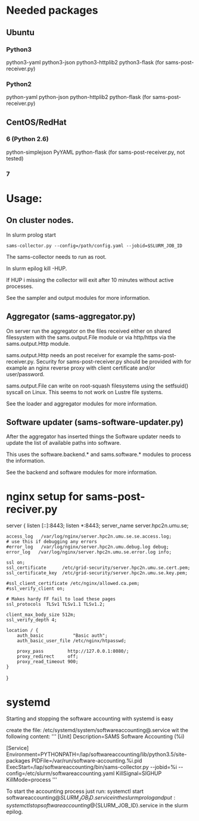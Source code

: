 
# Needed packages

## Ubuntu

### Python3

python3-yaml
python3-json
python3-httplib2
python3-flask	(for sams-post-receiver.py)

### Python2

python-yaml
python-json
python-httplib2
python-flask	(for sams-post-receiver.py)

## CentOS/RedHat

### 6 (Python 2.6)

python-simplejson
PyYAML
python-flask   (for sams-post-receiver.py, not tested)

### 7

# Usage:

## On cluster nodes.

In slurm prolog start

	sams-collector.py --config=/path/config.yaml --jobid=$SLURM_JOB_ID

The sams-collector needs to run as root. 

In slurm epilog kill -HUP.

If HUP i missing the collector will exit after 10 minutes without active processes.

See the sampler and output modules for more information.

## Aggregator (sams-aggregator.py)

On server run the aggregator on the files received either on shared filessystem
with the sams.output.File module or via http/https via the sams.output.Http module.

sams.output.Http needs an post receiver for example the sams-post-receiver.py.
Security for sams-post-receiver.py should be provided with for example an nginx 
reverse proxy with client certificate and/or user/password.

sams.output.File can write on root-squash filesystems using the setfsuid() syscall on Linux.
This seems to not work on Lustre file systems.

See the loader and aggregator modules for more information.

## Software updater (sams-software-updater.py)

After the aggregator has inserted things the Software updater needs to update the
list of available paths into software.

This uses the software.backend.* and sams.software.* modules to process the information.

See the backend and software modules for more information.

# nginx setup for sams-post-reciver.py

  server {
    listen       [::]:8443;
    listen       *:8443;
    server_name  server.hpc2n.umu.se;

    access_log   /var/log/nginx/server.hpc2n.umu.se.se.access.log;
    # use this if debugging any errors
    #error_log   /var/log/nginx/server.hpc2n.umu.debug.log debug; 
    error_log   /var/log/nginx/server.hpc2n.umu.se.error.log info; 

    ssl on;
    ssl_certificate      /etc/grid-security/server.hpc2n.umu.se.cert.pem;
    ssl_certificate_key  /etc/grid-security/server.hpc2n.umu.se.key.pem;

    #ssl_client_certificate /etc/nginx/allowed.ca.pem;
    #ssl_verify_client on;

    # Makes hardy FF fail to load these pages
    ssl_protocols  TLSv1 TLSv1.1 TLSv1.2;

    client_max_body_size 512m;
    ssl_verify_depth 4;

    location / {
        auth_basic           "Basic auth";
        auth_basic_user_file /etc/nginx/htpasswd; 

        proxy_pass         http://127.0.0.1:8080/;
        proxy_redirect     off;
        proxy_read_timeout 900;
    }
  }

# systemd

Starting and stopping the software accounting with
systemd is easy


create the file: /etc/systemd/system/softwareaccounting@.service
wit the following content:
'''
[Unit]
Description=SAMS Software Accounting (%i)

[Service]
Environment=PYTHONPATH=/lap/softwareaccounting/lib/python3.5/site-packages
PIDFile=/var/run/software-accounting.%i.pid
ExecStart=/lap/softwareaccounting/bin/sams-collector.py --jobid=%i --config=/etc/slurm/softwareaccounting.yaml
KillSignal=SIGHUP
KillMode=process
'''

To start the accounting process just run: systemctl start softwareaccounting@${SLURM_JOB_ID}.service
in the slurm prolog and put: systemctl stop softwareaccounting@${SLURM_JOB_ID}.service
in the slurm epilog.

